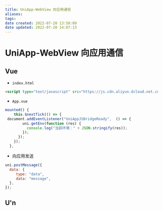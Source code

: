 ```yaml
---
title: UniApp-WebView 向应用通信
aliases: 
tags: 
date created: 2022-07-20 13:58:09
date updated: 2022-07-20 14:07:13
---
```


# UniApp-WebView 向应用通信

## Vue

- `index.html`

```html
<script type="text/javascript" src="https://js.cdn.aliyun.dcloud.net.cn/dev/uni-app/uni.webview.1.5.2.js"></script>
```

- `App.vue`

```javascript
mounted() {
    this.$nextTick(() => { 
 document.addEventListener("UniAppJSBridgeReady",  () => {
        uni.getEnv(function (res) {
          console.log("当前环境：" + JSON.stringify(res));
        });
      });
    });
  },
```

- 向应用发送

```javascript
uni.postMessage({
  data: {
     type: "data",
     data: "message",
  },
});
```

## U'n
